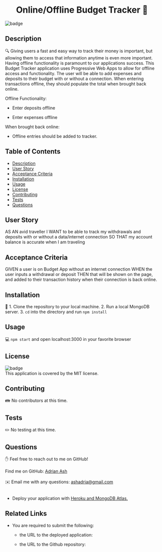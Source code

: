 

  <h1 align="center">Online/Offline Budget Tracker 👋</h1>
  
  ![badge](https://img.shields.io/badge/license-MIT-brightgreen)<br />
  ## Description
  🔍 Giving users a fast and easy way to track their money is important, but allowing them to access that information anytime is even more important. Having offline functionality is paramount to our applications success.  This Budget Tracker application uses Progressive Web Apps to allow for offline access and functionality.  The user will be able to add expenses and deposits to their budget with or without a connection. When entering transactions offline, they should populate the total when brought back online.

  Offline Functionality:

  * Enter deposits offline

  * Enter expenses offline

When brought back online:

  * Offline entries should be added to tracker.

  ## Table of Contents
  - [Description](#projectDescription)
  - [User Story](#projectUserStory)
  - [Acceptance Criteria](#projectAcceptanceCriteria)
  - [Installation](#projectInstallation)
  - [Usage](#projectUsage)
  - [License](#projectLicense)
  - [Contributing](#projectContributors)
  - [Tests](#projectTests)
  - [Questions](#projectIssues)

## User Story
AS AN avid traveller
I WANT to be able to track my withdrawals and deposits with or without a data/internet connection
SO THAT my account balance is accurate when I am traveling

## Acceptance Criteria
GIVEN a user is on Budget App without an internet connection
WHEN the user inputs a withdrawal or deposit
THEN that will be shown on the page, and added to their transaction history when their connection is back online.

  ## Installation
  💾  1.  Clone the repository to your local machine.
      2.  Run a local MongoDB server.
      3.  `cd` into the directory and run `npm install`

  ## Usage
  💻 `npm start` and open localhost:3000 in your favorite browser
  ## License
  ![badge](https://img.shields.io/badge/license-MIT-brightgreen)
  <br />
  This application is covered by the MIT license. 
  ## Contributing
  👪 No contributors at this time.
  ## Tests
  ✏️ No testing at this time.
  ## Questions
  ✋ Feel free to reach out to me on GitHub!<br />
  <br />
  Find me on GitHub: [Adrian Ash](https://github.com/ashadria1)<br />
  <br />
  ✉️ Email me with any questions: ashadria@gmail.com<br /><br />
    

* Deploy your application with [Heroku and MongoDB Atlas.](../04-Important/MongoAtlas-Deploy.md)

## Related Links

* You are required to submit the following:

  * the URL to the deployed application:

  * the URL to the Github repository:

